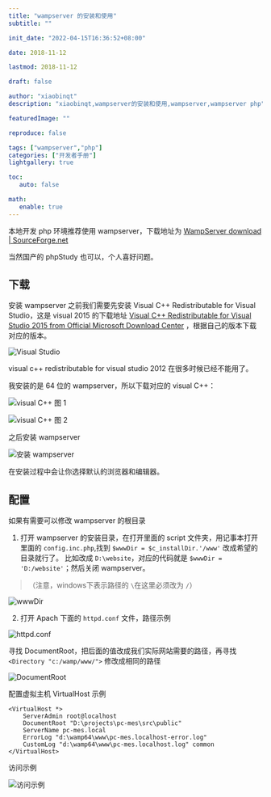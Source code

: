 ```yaml
---
title: "wampserver 的安装和使用"
subtitle: ""

init_date: "2022-04-15T16:36:52+08:00"

date: 2018-11-12

lastmod: 2018-11-12

draft: false

author: "xiaobinqt"
description: "xiaobinqt,wampserver的安装和使用,wampserver,wampserver php"

featuredImage: ""

reproduce: false

tags: ["wampserver","php"]
categories: ["开发者手册"]
lightgallery: true

toc:
   auto: false

math:
   enable: true
---
```


<!-- author： xiaobinqt -->
<!-- email： xiaobinqt@163.com -->
<!-- https://xiaobinqt.github.io -->
<!-- https://www.xiaobinqt.cn -->


本地开发 php 环境推荐使用 wampserver，下载地址为 [WampServer download | SourceForge.net](https://sourceforge.net/projects/wampserver/)

当然国产的 phpStudy 也可以，个人喜好问题。

## 下载

安装 wampserver 之前我们需要先安装 Visual C++ Redistributable for Visual Studio，这是 visual 2015
的下载地址 [Visual C++ Redistributable for Visual Studio 2015 from Official Microsoft Download Center](https://www.microsoft.com/en-us/download/details.aspx?id=48145)
，根据自己的版本下载对应的版本。

![Visual Studio](https://img-blog.csdnimg.cn/20181112212122816.png 'Visual Studio')

visual c++ redistributable for visual studio 2012 在很多时候已经不能用了。

我安装的是 64 位的 wampserver，所以下载对应的 visual C++：

![visual C++ 图 1](https://img-blog.csdnimg.cn/20181112212309687.png 'visual C++ 图 1')

![visual C++ 图 2](https://img-blog.csdnimg.cn/20181112212347132.png 'visual C++ 图 2')

之后安装 wampserver

![安装 wampserver](https://img-blog.csdnimg.cn/20181112214656208.png '安装 wampserver')

在安装过程中会让你选择默认的浏览器和编辑器。

## 配置

如果有需要可以修改 wampserver 的根目录

1. 打开 wampserver 的安装目录，在打开里面的 script 文件夹，用记事本打开里面的 `config.inc.php`,找到 `$wwwDir = $c_installDir.'/www'` 改成希望的目录就行了。
   比如改成 `D:\website`，对应的代码就是 `$wwwDir = 'D:/website'`；然后关闭 wampserver。

> （注意，windows下表示路径的 `\`在这里必须改为 `/`）

![wwwDir](https://img-blog.csdnimg.cn/20181112215244361.png 'wwwDir')

2. 打开 Apach 下面的 `httpd.conf` 文件，路径示例

![httpd.conf](https://img-blog.csdnimg.cn/20181112215407908.png 'httpd.conf')

寻找 DocumentRoot，把后面的值改成我们实际网站需要的路径，再寻找 `<Directory "c:/wamp/www/">` 修改成相同的路径

![DocumentRoot](https://img-blog.csdnimg.cn/20181112215524196.png 'DocumentRoot')

配置虚拟主机 VirtualHost 示例

```shell
<VirtualHost *>
    ServerAdmin root@localhost
    DocumentRoot "D:\projects\pc-mes\src\public"
    ServerName pc-mes.local
    ErrorLog "d:\wamp64\www\pc-mes.localhost-error.log"
    CustomLog "d:\wamp64\www\pc-mes.localhost.log" common
</VirtualHost>
```

访问示例

![访问示例](https://img-blog.csdnimg.cn/20181112220424612.png '访问示例')








